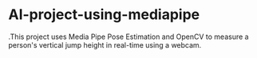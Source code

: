 # AI-project-using-mediapipe
.This project uses Media Pipe Pose Estimation and OpenCV to measure a person's vertical jump height in real-time using a webcam.
